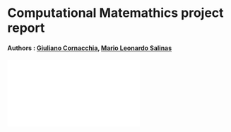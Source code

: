 # Computational Matemathics project report
#### Authors : [Giuliano Cornacchia](https://github.com/GiulianoCornacchia), [Mario Leonardo Salinas](https://github.com/hybrs)
##### ![report](main.pdf)
